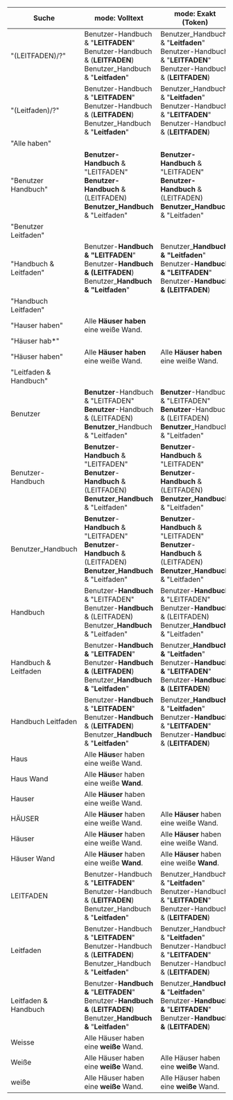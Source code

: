 |Suche                                   |mode: Volltext                                                        |mode: Exakt (Token)                                                   |
|----------------------------------------|----------------------------------------------------------------------|----------------------------------------------------------------------|
|"(LEITFADEN)/?"                         |Benutzer-Handbuch & "**LEITFADEN**"<br>Benutzer-Handbuch & (**LEITFADEN**)<br>Benutzer_Handbuch & "**Leitfaden**"|Benutzer_Handbuch & "**Leitfaden**"<br>Benutzer-Handbuch & "**LEITFADEN**"<br>Benutzer-Handbuch & (**LEITFADEN**)|
|"(Leitfaden)/?"                         |Benutzer-Handbuch & "**LEITFADEN**"<br>Benutzer-Handbuch & (**LEITFADEN**)<br>Benutzer_Handbuch & "**Leitfaden**"|Benutzer_Handbuch & "**Leitfaden**"<br>Benutzer-Handbuch & "**LEITFADEN**"<br>Benutzer-Handbuch & (**LEITFADEN**)|
|"Alle haben"                            |                                                                      |                                                                      |
|"Benutzer Handbuch"                     |**Benutzer-Handbuch** & "LEITFADEN"<br>**Benutzer-Handbuch** & (LEITFADEN)<br>**Benutzer_Handbuch** & "Leitfaden"|**Benutzer-Handbuch** & "LEITFADEN"<br>**Benutzer-Handbuch** & (LEITFADEN)<br>**Benutzer_Handbuch** & "Leitfaden"|
|"Benutzer Leitfaden"                    |                                                                      |                                                                      |
|"Handbuch & Leitfaden"                  |Benutzer-**Handbuch & "LEITFADEN**"<br>Benutzer-**Handbuch & (LEITFADEN**)<br>Benutzer_**Handbuch & "Leitfaden**"|Benutzer_**Handbuch & "Leitfaden**"<br>Benutzer-**Handbuch & "LEITFADEN**"<br>Benutzer-**Handbuch & (LEITFADEN**)|
|"Handbuch Leitfaden"                    |                                                                      |                                                                      |
|"Hauser haben"                          |Alle **Häuser haben** eine weiße Wand.                                |                                                                      |
|"Häuser hab*"                           |                                                                      |                                                                      |
|"Häuser haben"                          |Alle **Häuser haben** eine weiße Wand.                                |Alle **Häuser haben** eine weiße Wand.                                |
|"Leitfaden & Handbuch"                  |                                                                      |                                                                      |
|Benutzer                                |**Benutzer**-Handbuch & "LEITFADEN"<br>**Benutzer**-Handbuch & (LEITFADEN)<br>**Benutzer**_Handbuch & "Leitfaden"|**Benutzer**-Handbuch & "LEITFADEN"<br>**Benutzer**-Handbuch & (LEITFADEN)<br>**Benutzer**_Handbuch & "Leitfaden"|
|Benutzer-Handbuch                       |**Benutzer**-**Handbuch** & "LEITFADEN"<br>**Benutzer**-**Handbuch** & (LEITFADEN)<br>**Benutzer**_**Handbuch** & "Leitfaden"|**Benutzer**-**Handbuch** & "LEITFADEN"<br>**Benutzer**-**Handbuch** & (LEITFADEN)<br>**Benutzer**_**Handbuch** & "Leitfaden"|
|Benutzer_Handbuch                       |**Benutzer**-**Handbuch** & "LEITFADEN"<br>**Benutzer**-**Handbuch** & (LEITFADEN)<br>**Benutzer**_**Handbuch** & "Leitfaden"|**Benutzer**-**Handbuch** & "LEITFADEN"<br>**Benutzer**-**Handbuch** & (LEITFADEN)<br>**Benutzer**_**Handbuch** & "Leitfaden"|
|Handbuch                                |Benutzer-**Handbuch** & "LEITFADEN"<br>Benutzer-**Handbuch** & (LEITFADEN)<br>Benutzer_**Handbuch** & "Leitfaden"|Benutzer-**Handbuch** & "LEITFADEN"<br>Benutzer-**Handbuch** & (LEITFADEN)<br>Benutzer_**Handbuch** & "Leitfaden"|
|Handbuch & Leitfaden                    |Benutzer-**Handbuch** **&** "**LEITFADEN**"<br>Benutzer-**Handbuch** **&** (**LEITFADEN**)<br>Benutzer_**Handbuch** **&** "**Leitfaden**"|Benutzer_**Handbuch** **&** "**Leitfaden**"<br>Benutzer-**Handbuch** **&** "**LEITFADEN**"<br>Benutzer-**Handbuch** **&** (**LEITFADEN**)|
|Handbuch Leitfaden                      |Benutzer-**Handbuch** & "**LEITFADEN**"<br>Benutzer-**Handbuch** & (**LEITFADEN**)<br>Benutzer_**Handbuch** & "**Leitfaden**"|Benutzer_**Handbuch** & "**Leitfaden**"<br>Benutzer-**Handbuch** & "**LEITFADEN**"<br>Benutzer-**Handbuch** & (**LEITFADEN**)|
|Haus                                    |Alle **Häus**er haben eine weiße Wand.                                |                                                                      |
|Haus Wand                               |Alle **Häus**er haben eine weiße **Wand**.                            |                                                                      |
|Hauser                                  |Alle **Häuser** haben eine weiße Wand.                                |                                                                      |
|HÄUSER                                  |Alle **Häuser** haben eine weiße Wand.                                |Alle **Häuser** haben eine weiße Wand.                                |
|Häuser                                  |Alle **Häuser** haben eine weiße Wand.                                |Alle **Häuser** haben eine weiße Wand.                                |
|Häuser Wand                             |Alle **Häuser** haben eine weiße **Wand**.                            |Alle **Häuser** haben eine weiße **Wand**.                            |
|LEITFADEN                               |Benutzer-Handbuch & "**LEITFADEN**"<br>Benutzer-Handbuch & (**LEITFADEN**)<br>Benutzer_Handbuch & "**Leitfaden**"|Benutzer_Handbuch & "**Leitfaden**"<br>Benutzer-Handbuch & "**LEITFADEN**"<br>Benutzer-Handbuch & (**LEITFADEN**)|
|Leitfaden                               |Benutzer-Handbuch & "**LEITFADEN**"<br>Benutzer-Handbuch & (**LEITFADEN**)<br>Benutzer_Handbuch & "**Leitfaden**"|Benutzer_Handbuch & "**Leitfaden**"<br>Benutzer-Handbuch & "**LEITFADEN**"<br>Benutzer-Handbuch & (**LEITFADEN**)|
|Leitfaden & Handbuch                    |Benutzer-**Handbuch** **&** "**LEITFADEN**"<br>Benutzer-**Handbuch** **&** (**LEITFADEN**)<br>Benutzer_**Handbuch** **&** "**Leitfaden**"|Benutzer_**Handbuch** **&** "**Leitfaden**"<br>Benutzer-**Handbuch** **&** "**LEITFADEN**"<br>Benutzer-**Handbuch** **&** (**LEITFADEN**)|
|Weisse                                  |Alle Häuser haben eine **weiße** Wand.                                |                                                                      |
|Weiße                                   |Alle Häuser haben eine **weiße** Wand.                                |Alle Häuser haben eine **weiße** Wand.                                |
|weiße                                   |Alle Häuser haben eine **weiße** Wand.                                |Alle Häuser haben eine **weiße** Wand.                                |

